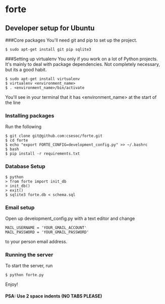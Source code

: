 forte
=====
## Developer setup for Ubuntu
###Core packages
You'll need git and pip to set up the project.
```
$ sudo apt-get install git pip sqlite3
```

###Setting up virtualenv
You only if you work on a lot of Python projects. It's mainly to deal with package dependencies. Not completely necessary, but its a good habit.
```
$ sudo apt-get install virtualenv
$ virtualenv <environment_name>
$ . <environment_name>/bin/activate
```
You'll see in your terminal that it has \<environment_name\> at the start of the line

### Installing packages
Run the following
```
$ git clone git@github.com:csesoc/forte.git
$ cd forte
$ echo "export FORTE_CONFIG=development_config.py" >> ~/.bashrc
$ bash
$ pip install -r requirements.txt
```

### Database Setup
```
$ python
> from forte import init_db
> init_db()
> exit()
$ sqlite3 forte.db < schema.sql
```

### Email setup
Open up development_config.py with a text editor and change
```
MAIL_USERNAME = 'YOUR_GMAIL_ACCOUNT'
MAIL_PASSWORD = 'YOUR_GMAIL_PASSWORD'
```
to your person email address.

### Running the server
To start the server, run
```
$ python forte.py
```
Enjoy!

#### PSA: Use 2 space indents (NO TABS PLEASE)

